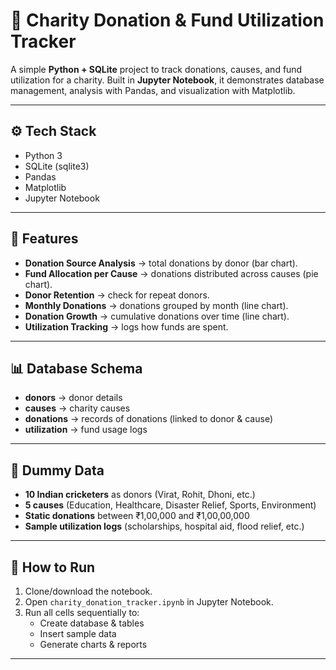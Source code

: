 # 🎯 Charity Donation & Fund Utilization Tracker

A simple **Python + SQLite** project to track donations, causes, and fund utilization for a charity. 
Built in **Jupyter Notebook**, it demonstrates database management, analysis with Pandas, and visualization with Matplotlib.

---

## ⚙️ Tech Stack
- Python 3
- SQLite (sqlite3)
- Pandas
- Matplotlib
- Jupyter Notebook

---

## 📂 Features
- **Donation Source Analysis** → total donations by donor (bar chart).
- **Fund Allocation per Cause** → donations distributed across causes (pie chart).
- **Donor Retention** → check for repeat donors.
- **Monthly Donations** → donations grouped by month (line chart).
- **Donation Growth** → cumulative donations over time (line chart).
- **Utilization Tracking** → logs how funds are spent.

---

## 📊 Database Schema
- **donors** → donor details
- **causes** → charity causes
- **donations** → records of donations (linked to donor & cause)
- **utilization** → fund usage logs

---

## 📌 Dummy Data
- **10 Indian cricketers** as donors (Virat, Rohit, Dhoni, etc.)
- **5 causes** (Education, Healthcare, Disaster Relief, Sports, Environment)
- **Static donations** between ₹1,00,000 and ₹1,00,00,000
- **Sample utilization logs** (scholarships, hospital aid, flood relief, etc.)

---

## 🚀 How to Run
1. Clone/download the notebook.
2. Open `charity_donation_tracker.ipynb` in Jupyter Notebook.
3. Run all cells sequentially to:
   - Create database & tables
   - Insert sample data
   - Generate charts & reports

---

